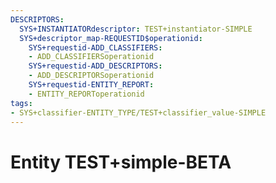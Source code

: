 ```yaml
---
DESCRIPTORS:
  SYS+INSTANTIATORdescriptor: TEST+instantiator-SIMPLE
  SYS+descriptor_map-REQUESTID$operationid:
    SYS+requestid-ADD_CLASSIFIERS:
    - ADD_CLASSIFIERSoperationid
    SYS+requestid-ADD_DESCRIPTORS:
    - ADD_DESCRIPTORSoperationid
    SYS+requestid-ENTITY_REPORT:
    - ENTITY_REPORToperationid
tags:
- SYS+classifier-ENTITY_TYPE/TEST+classifier_value-SIMPLE
---
```

# Entity TEST+simple-BETA

